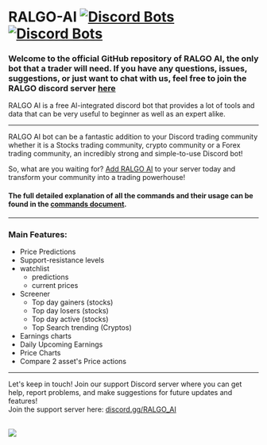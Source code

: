 # RALGO-AI [![Discord Bots](https://top.gg/api/widget/servers/929247872849960970.svg)![Discord Bots](https://top.gg/api/widget/upvotes/929247872849960970.svg?noavatar=true)](https://top.gg/bot/929247872849960970)

### Welcome to the official GitHub repository of RALGO AI, the only bot that a trader will need. If you have any questions, issues, suggestions, or just want to chat with us, feel free to join the RALGO discord server [here](https://discord.gg/AWP4eywqZW)
RALGO AI is a free AI-integrated discord bot that provides a lot of tools and data that can be very useful to beginner as well as an expert alike.

------

RALGO AI bot can be a fantastic addition to your Discord trading community whether it is a Stocks trading community, crypto community or a Forex trading community, an incredibly strong and simple-to-use Discord bot!

So, what are you waiting for? [Add RALGO AI](https://discord.com/api/oauth2/authorize?client_id=929247872849960970&permissions=285615443008&scope=bot%20applications.commands) to your server today and transform your community into a trading powerhouse!

#### The full detailed explanation of all the commands and their usage can be found in the [commands document](https://github.com/rudra-5/RALGO-AI/blob/main/commands.md).

----
### Main Features:
+ Price Predictions
+ Support-resistance levels
+ watchlist
  + predictions
  + current prices
+ Screener
  + Top day gainers (stocks)
  + Top day losers (stocks)
  + Top day active (stocks)
  + Top Search trending (Cryptos)
+ Earnings charts
+ Daily Upcoming Earnings
+ Price Charts
+ Compare 2 asset's Price actions

----

Let's keep in touch! Join our support Discord server where you can get help, report problems, and make suggestions for future updates and features!<br>
Join the support server here: [discord.gg/RALGO_AI](https://discord.gg/AWP4eywqZW)
<br><br>

<a href="https://top.gg/bot/929247872849960970">
  <img src="https://top.gg/api/widget/929247872849960970.svg">
</a>


